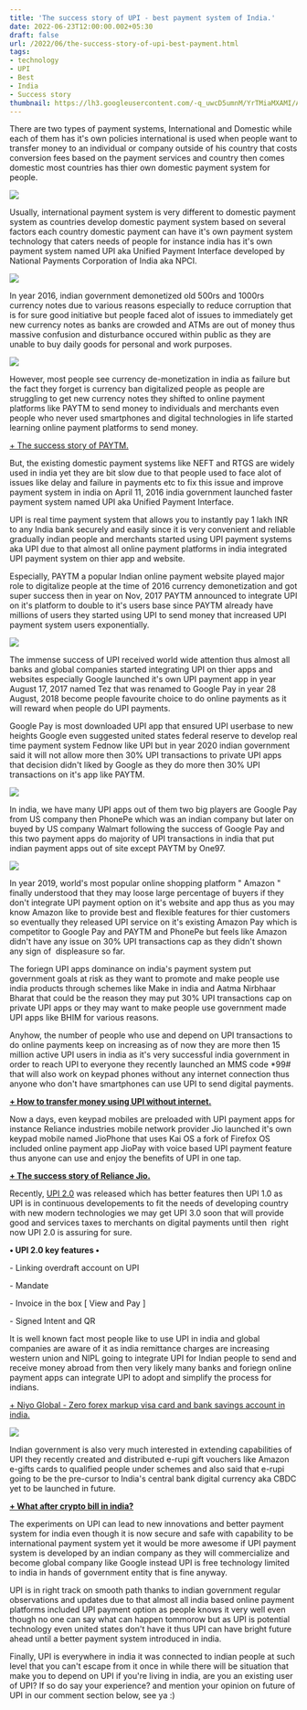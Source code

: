 ```yaml
---
title: 'The success story of UPI - best payment system of India.'
date: 2022-06-23T12:00:00.002+05:30
draft: false
url: /2022/06/the-success-story-of-upi-best-payment.html
tags: 
- technology
- UPI
- Best
- India
- Success story
thumbnail: https://lh3.googleusercontent.com/-q_uwcD5umnM/YrTMiaMXAMI/AAAAAAAAMC4/TAIRVgdxt6Iw11C096k_0Jxw4wolBrAzACNcBGAsYHQ/s1600/1656016006428226-0.png
---
```


  

  

There are two types of payment systems, International and Domestic while each of them has it's own policies international is used when people want to transfer money to an individual or company outside of his country that costs conversion fees based on the payment services and country then comes domestic most countries has thier own domestic payment system for people.

  

![](https://lh3.googleusercontent.com/-s6vGWeCAqog/YrTMhs41kCI/AAAAAAAAMC0/8nQDstWFTMoTcL8J97OtPUyCDyiFHNkzwCNcBGAsYHQ/s1600/1656016002464138-1.png)

  

Usually, international payment system is very different to domestic payment system as countries develop domestic payment system based on several factors each country domestic payment can have it's own payment system technology that caters needs of people for instance india has it's own payment system named UPI aka Unified Payment Interface developed by National Payments Corporation of India aka NPCI.

  

![](https://lh3.googleusercontent.com/-O7E5glRsZ-Y/YrTMgsIHqgI/AAAAAAAAMCw/Ld_r_zxNFPsGEj65vdptllYe2pUhxZGoACNcBGAsYHQ/s1600/1656015997622703-2.png)

  

In year 2016, indian government demonetized old 500rs and 1000rs currency notes due to various reasons especially to reduce corruption that is for sure good initiative but people faced alot of issues to immediately get new currency notes as banks are crowded and ATMs are out of money thus massive confusion and disturbance occured within public as they are unable to buy daily goods for personal and work purposes.

  

![](https://lh3.googleusercontent.com/-iO0TP4XtDXA/YrTMfd2jTsI/AAAAAAAAMCs/qGk3iW0inZUVbV410nZIwXtQBPt7jFWnACNcBGAsYHQ/s1600/1656015993998030-3.png)

  

  

However, most people see currency de-monetization in india as failure but the fact they forget is currency ban digitalized people as people are struggling to get new currency notes they shifted to online payment platforms like PAYTM to send money to individuals and merchants even people who never used smartphones and digital technologies in life started learning online payment platforms to send money.

  

[\+ The success story of PAYTM.](https://www.blogger.com/blog/post/edit/8984889699081605598/6342143997912645611#)

  

But, the existing domestic payment systems like NEFT and RTGS are widely used in india yet they are bit slow due to that people used to face alot of issues like delay and failure in payments etc to fix this issue and improve payment system in india on April 11, 2016 india government launched faster payment system named UPI aka Unified Payment Interface.

  

UPI is real time payment system that allows you to instantly pay 1 lakh INR to any India bank securely and easily since it is very convenient and reliable gradually indian people and merchants started using UPI payment systems aka UPI due to that almost all online payment platforms in india integrated UPI payment system on thier app and website.

  

Especially, PAYTM a popular Indian online payment website played major role to digitalize people at the time of 2016 currency demonetization and got super success then in year on Nov, 2017 PAYTM announced to integrate UPI on it's platform to double to it's users base since PAYTM already have millions of users they started using UPI to send money that increased UPI payment system users exponentially.

  

![](https://lh3.googleusercontent.com/-rIUQew8ggAs/YrTMefud7fI/AAAAAAAAMCo/S6BdPuYTm-09Uq7guReZ_0V480PxAXewQCNcBGAsYHQ/s1600/1656015990541053-4.png)

  

The immense success of UPI received world wide attention thus almost all banks and global companies started integrating UPI on thier apps and websites especially Google launched it's own UPI payment app in year August 17, 2017 named Tez that was renamed to Google Pay in year 28 August, 2018 become people favourite choice to do online payments as it will reward when people do UPI payments.

  

Google Pay is most downloaded UPI app that ensured UPI userbase to new heights Google even suggested united states federal reserve to develop real time payment system Fednow like UPI but in year 2020 indian government said it will not allow more then 30% UPI transactions to private UPI apps that decision didn't liked by Google as they do more then 30% UPI transactions on it's app like PAYTM.

  

![](https://lh3.googleusercontent.com/-u2Bn-40ELI0/YrTMdrasKPI/AAAAAAAAMCk/CnxUs5SiR60UtXObp1Mw7n1oJ2nQBJrbQCNcBGAsYHQ/s1600/1656015986819211-5.png)

  

  

In india, we have many UPI apps out of them two big players are Google Pay from US company then PhonePe which was an indian company but later on buyed by US company Walmart following the success of Google Pay and this two payment apps do majority of UPI transactions in india that put indian payment apps out of site except PAYTM by One97.

  

![](https://lh3.googleusercontent.com/-ck0GhqbeyzI/YrTMckHjaYI/AAAAAAAAMCg/lbAo3eKzKSU8s4lBl9ykSdQEufQJqPDaQCNcBGAsYHQ/s1600/1656015982929757-6.png)

  

In year 2019, world's most popular online shopping platform " Amazon " finally understood that they may loose large percentage of buyers if they don't integrate UPI payment option on it's website and app thus as you may know Amazon like to provide best and flexible features for thier customers so eventually they released UPI service on it's existing Amazon Pay which is competitor to Google Pay and PAYTM and PhonePe but feels like Amazon didn't have any issue on 30% UPI transactions cap as they didn't shown any sign of  displeasure so far.

  

The foriegn UPI apps dominance on india's payment system put government goals at risk as they want to promote and make people use india products through schemes like Make in india and Aatma Nirbhaar Bharat that could be the reason they may put 30% UPI transactions cap on private UPI apps or they may want to make people use government made UPI apps like BHIM for various reasons.

  

Anyhow, the number of people who use and depend on UPI transactions to do online payments keep on increasing as of now they are more then 15 million active UPI users in india as it's very successful india government in order to reach UPI to everyone they recently launched an MMS code \*99# that will also work on keypad phones without any internet connection thus anyone who don't have smartphones can use UPI to send digital payments.

  

**[\+ How to transfer money using UPI without internet.](https://www.blogger.com/blog/post/edit/8984889699081605598/6342143997912645611#)**

  

Now a days, even keypad mobiles are preloaded with UPI payment apps for instance Reliance industries mobile network provider Jio launched it's own keypad mobile named JioPhone that uses Kai OS a fork of Firefox OS included online payment app JioPay with voice based UPI payment feature thus anyone can use and enjoy the benefits of UPI in one tap.

**[\+ The success story of Reliance Jio.](https://www.blogger.com/blog/post/edit/8984889699081605598/6342143997912645611#)**

  

Recently, [UPI 2.0](https://www.blogger.com/blog/post/edit/8984889699081605598/6342143997912645611#)[](https://www.blogger.com/blog/post/edit/8984889699081605598/6342143997912645611#) was released which has better features then UPI 1.0 as UPI is in continuous developements to fit the needs of developing country with new modern technologies we may get UPI 3.0 soon that will provide good and services taxes to merchants on digital payments until then  right now UPI 2.0 is assuring for sure.

  

**• UPI 2.0 key features •**

  

\- Linking overdraft account on UPI

\- Mandate

\- Invoice in the box \[ View and Pay \]

\- Signed Intent and QR 

  

It is well known fact most people like to use UPI in india and global companies are aware of it as india remittance charges are increasing western union and NIPL going to integrate UPI for Indian people to send and receive money abroad from then very likely many banks and foriegn online payment apps can integrate UPI to adopt and simplify the process for indians. 

  

[\+ Niyo Global - Zero forex markup visa card and bank savings account in india.](https://www.blogger.com/blog/post/edit/8984889699081605598/6342143997912645611#)

  

![](https://lh3.googleusercontent.com/-Isk4BI-NW30/YrTMbqi4EeI/AAAAAAAAMCc/P2xiRyqifEMKFUQOe1-WXGqLAhz7O9CugCNcBGAsYHQ/s1600/1656015978796458-7.png)

  

Indian government is also very much interested in extending capabilities of UPI they recently created and distributed e-rupi gift vouchers like Amazon e-gifts cards to qualified people under schemes and also said that e-rupi going to be the pre-cursor to India's central bank digital currency aka CBDC yet to be launched in future.

  

**[\+ What after crypto bill in india?](https://www.blogger.com/blog/post/edit/8984889699081605598/6342143997912645611#)**

  

The experiments on UPI can lead to new innovations and better payment system for india even though it is now secure and safe with capability to be international payment system yet it would be more awesome if UPI payment system is developed by an indian company as they will commercialize and become global company like Google instead UPI is free technology limited to india in hands of government entity that is fine anyway.

  

UPI is in right track on smooth path thanks to indian government regular observations and updates due to that almost all india based online payment platforms included UPI payment option as people knows it very well even though no one can say what can happen tommorow but as UPI is potential technology even united states don't have it thus UPI can have bright future ahead until a better payment system introduced in india.

  

Finally, UPI is everywhere in india it was connected to indian people at such level that you can't escape from it once in while there will be situation that make you to depend on UPI if you're living in india, are you an existing user of UPI? If so do say your experience? and mention your opinion on future of UPI in our comment section below, see ya :)